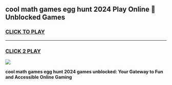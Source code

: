 
## cool math games egg hunt 2024 Play Online 👋 Unblocked Games
<h3>
<a href="https://news.freeplayer.one?title=cool_math_games_egg_hunt_2024&ref=17CMG">CLICK TO PLAY</a></h3>
<hr>

<h3>
<a href="https://news.freeplayer.one?title=cool_math_games_egg_hunt_2024&ref=17CMG">CLICK 2 PLAY</a>
  
</h3>

<a href="https://news.freeplayer.one?title=cool_math_games_egg_hunt_2024&ref=17CMG/"><img src="https://clearcache.store/games.png"></a>


**cool math games egg hunt 2024 games unblocked: Your Gateway to Fun and Accessible Online Gaming**
